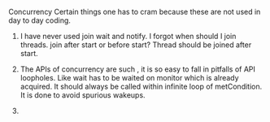 Concurrency
Certain things one has to cram because these are not used in day to day coding.
1. I have never used join wait and notify.
   I forgot when should I join threads. join after start or before start?
    Thread should be joined after start.

2. The APIs of concurrency are such , it is so easy to fall in pitfalls of API loopholes.
   Like wait has to be waited on monitor which is already acquired.
    It should always be called within infinite loop of metCondition.
   It is done to avoid spurious wakeups.

3. 
